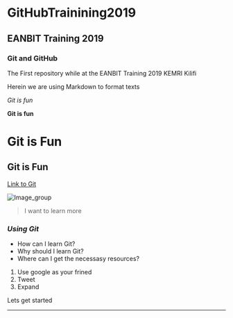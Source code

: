 # GitHubTrainining2019

## EANBIT Training 2019

### Git and GitHub

The First repository while at the EANBIT Training 2019 KEMRI Kilifi

Herein we are using Markdown to format texts

*Git is fun*

**Git is fun**

# Git is Fun

## Git is Fun

[Link to Git](https://github.com/Mik20/GitHubTrainining)

![Image_group](https://banner2.kisspng.com/20171128/5d2/gold-soccer-ball-png-clip-art-image-5a1d466b159ac0.0656563615118680110885.jpg)

>I want to learn more
### *Using Git*

* How can I learn Git?
* Why should I learn Git?
* Where can I get the necessasy resources?

1. Use google as your frined
2. Tweet
3. Expand

Lets get started
***
